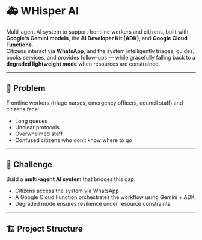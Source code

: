 # 🚑 WHisper AI

Multi-agent AI system to support frontline workers and citizens, built with **Google's Gemini models**, the **AI Developer Kit (ADK)**, and **Google Cloud Functions**.  
Citizens interact via **WhatsApp**, and the system intelligently triages, guides, books services, and provides follow-ups — while gracefully falling back to a **degraded lightweight mode** when resources are constrained.

---

## 📌 Problem
Frontline workers (triage nurses, emergency officers, council staff) and citizens face:
- Long queues
- Unclear protocols
- Overwhelmed staff
- Confused citizens who don’t know where to go

---

## 🎯 Challenge
Build a **multi-agent AI system** that bridges this gap:
- Citizens access the system via WhatsApp
- A Google Cloud Function orchestrates the workflow using Gemini + ADK
- Degraded mode ensures resilience under resource constraints

---

## 🏗️ Project Structure

